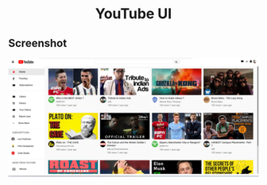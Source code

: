 <h1  style="text-align:center;">YouTube UI</h1>

## Screenshot
<img src="assets/output.png" style="text-align:center;">


